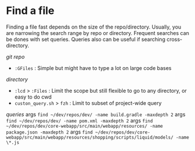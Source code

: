 # Find a file 

Finding a file fast depends on the size of the repo/directory. Usually, you are
narrowing the search range by repo or directory. Frequent searches can be dones
with set queries.  Queries also can be useful if searching cross-directory.

*git repo*
- `:GFiles`                  : Simple but might have to type a lot on large code bases

*directory*
- `:lcd` > `:Files`           : Limit the scope but still flexible to go to any directory, or easy to do cwd
- `custon_query.sh` > `fzh` : Limit to subset of project-wide query

*queries*
args `find ~/dev/repos/dev/ -name build.gradle -maxdepth 2`
args `find ~/dev/repos/dev/ -name pom.xml -maxdepth 2`
args `find ~/dev/repos/dev/core-webapp/src/main/webapp/resources/ -name package.json -maxdepth 2`
args `find ~/dev/repos/dev/core-webapp/src/main/webapp/resources/shopping/scripts/liquid/models/ -name \*.js`
